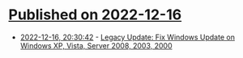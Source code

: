 # [Published on 2022-12-16](index.md)

* [2022-12-16, 20:30:42](https://news.ycombinator.com/item?id=34019900) - [Legacy Update: Fix Windows Update on Windows XP, Vista, Server 2008, 2003, 2000](https://legacyupdate.net)
